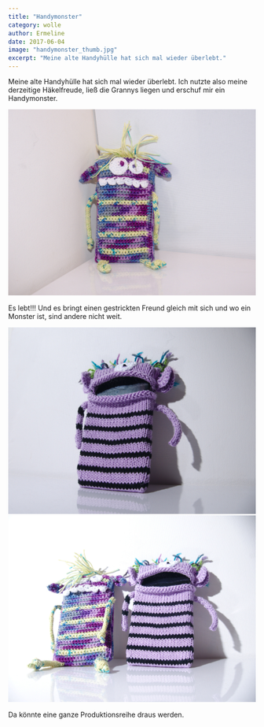 ```yaml
---
title: "Handymonster"
category: wolle
author: Ermeline
date: 2017-06-04
image: "handymonster_thumb.jpg"
excerpt: "Meine alte Handyhülle hat sich mal wieder überlebt."
---
```


Meine alte Handyhülle hat sich mal wieder überlebt. Ich nutzte also meine derzeitige Häkelfreude, ließ die Grannys liegen und erschuf mir ein Handymonster. 

![Handyhülle Faffnur](_1090374.jpg)

Es lebt!!! Und es bringt einen gestrickten Freund gleich mit sich und wo ein Monster ist, sind andere nicht weit. 

![Handyhülle Bob](_1090403.jpg)
![gute Freunde kann niemand trennen](_1090406.jpg)

Da könnte eine ganze Produktionsreihe draus werden. 
